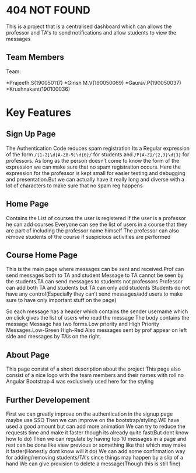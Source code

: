 #   404 NOT FOUND

This is a project that is a centralised dashboard which can allows the professor and TA's to send notifications and allow students to view the messages

## Team Members
Team:

*Prajeeth.S(190050117)
*Girish M.V(190050069)
*Gaurav.P(190050037)
*Krushnakant(190100036)

# Key Features

## Sign Up Page

The Authentication Code reduces spam registration
Its a Regular expression of the form `/[1-2]\d[A-Z0-9]\d{6}/` for students and `/P[A-Z]/{2,3}\d{3}` for professors.
As long as the person doesn’t come to know the form of the expression we can make sure that no spam registration occurs.
Here the expression for the professor is kept small for easier testing and debugging and presentation.But we can actually have it really long and diverse with a lot of characters to make sure that no spam reg happens

## Home Page

Contains the List of courses the user is registered
If the user is a professor he can add courses
Everyone can see the list of users in a course that they are part of including the professor name himself
The professor can also remove students of the course if suspicious activities are performed


## Course Home Page

This is the main page where messages can be sent and received.Prof can send messages both to TA and student 
Message to TA cannot be seen by the students.TA can send messages to students not professors
Professor can add both TA and students but TA can only add students
Students do  not have any control(Especially they can’t send messages/add users to make sure to have only important stuff on the page)

So each message has a header which contains the sender username which on click gives the list of users who read the  message
The body contains the message
Message has two forms.Low priority and High Priority Messages.Low-Green High-Red
Also messages sent by prof appear on left side and messages by TA’s on the right.



## About Page

This page consist of a short description about the project
This page also consist of a nice logo with the team members and their names with roll no
Angular Bootstrap 4 was exclusively used here for the styling


## Further Developement

First we can greatly improve on the authentication in the signup page maybe use SSO
Then we can improve on the bootstrap/styling.WE have used a good amount but can add more animation
We can try to reduce the requests time and make it faster though its already quite fast(But dont know how to do)
Then we can regulate by having top 10 messages in a page and rest can be done like view previous or something like that which may make it faster(Honestly dont know will it do)
We can add some confirmation way for adding/removing students/TA's since things may happen by a slip of a hand
We can give provision to delete a message(Though this is still fine)



